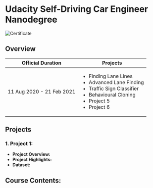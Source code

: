# Udacity Self-Driving Car Engineer Nanodegree

![Certificate]()

## Overview
|Official Duration|Projects|
|:-:|-|
|11 Aug 2020 - 21 Feb 2021|<ul><li>Finding Lane Lines</li><li>Advanced Lane Finding</li><li>Traffic Sign Classifier</li><li>Behavioural Cloning</li><li>Project 5</li><li>Project 6</li></ul>|

## Projects
### 1. Project 1:
- **Project Overview:** 
- **Project Highlights:** 
- **Dataset:**

## Course Contents:

